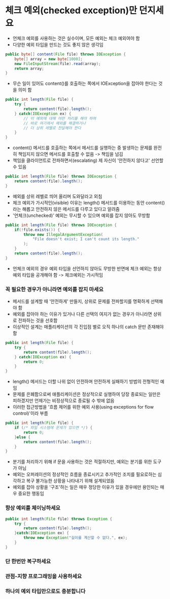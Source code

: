 # 체크 예외(checked exception)만 던지세요
- 언체크 예외를 사용하는 것은 실수이며, 모든 예외는 체크 예외여야 함
- 다양한 예외 타입을 만드는 것도 좋지 않은 생각임

```java
public byte[] content(File file) throws IOException {
    byte[] array = new byte[1000];
    new FileInputStream(file).read(array);
    return array;
}
```

- 무슨 일이 있어도 content()를 호출하는 쪽에서 IOException을 잡아야 한다는 것을 의미 함

```java
public int length(File file) {
    try {
        return content(file).length();
    } catch(IOException ex) {
        // 이 예외에 대해 어떤 처리를 해야 하며
        // 바로 여기에서 예외를 해결하거나
        // 더 상위 레벨로 전달해야 한다
    }
}
```

- content() 메서드를 호출하는 쪽에서 메서드를 실행하는 중 발생하는 문제를 완전히 책임지지 않으면 메서드를 호출할 수 없음 -> 책임을 넘김
- 책임을 클라이언트로 전파하면서(escalating) 제 자신이 '안전하지 않다고' 선언할 수 있음

```java
public int length(File file) throws IOException {
    return content(file).length();
}
```

- 예외를 상위 레벨로 띄어 올리며 도와달라고 외침
- 체크 예외가 가시적인(visible) 이유는 length() 메서드를 이용하는 동안 content()라는 해롭고 안전하지 않은 메서드를 다루고 있다고 알려줌
- '언체크(unchecked)' 예외는 무시할 수 있으며 예외를 잡지 않아도 무방함

```java
public int length(File file) throws IOException {
    if(!file.exists()) {
        throw new IllegalArgumentException(
            "File doesn't exist; I can't count its length."
        );
    }
    return content(file).length();
}
```

- 언체크 예외의 경우 예외 타입을 선언하지 않아도 무방한 반면에 체크 예외는 항상 예외 타입을 공개해야 함 -> 체크예외는 가시적임

### 꼭 필요한 경우가 아니라면 예외를 잡지 마세요
- 메서드를 설계할 때 '안전하게' 만들지, 상위로 문제를 전파할지를 명확하게 선택해야 함
- 예외를 잡아야 하는 이유가 있거나 다른 선택의 여지가 없는 경우가 아니라면 상위로 전파하는 것을 선호함
- 이상적인 설계는 매플리케이션의 각 진입점 별로 오직 하나의 catch 문만 존재해야 함

```java
public int length(File file) {
    try {
        return content(file).length();
    } catch(IOException ex) {
        return 0;
    }
}
```

- length() 메서드는 더할 나위 없이 안전하며 안전하게 실패하기 방법의 전형적인 예임
- 문제를 은폐함으로써 애플리케이션은 정상적으로 실행하여 당장 종료되는 일만은 피하겠지만 언제가는 비정상적으로 종료될 수 밖에 없음
- 이러한 접근방법을 '흐름 제어를 위한 예외 사용(using exceptions for flow control)'이라 부름

```java
public int length(File file) {
    if (/* 파일 시스템에 문제가 있으면 */) {
        return 0;
    }else {
        return content(file).length();
    }
}
```

- 분기를 처리하기 위해 if 문을 사용하는 것은 적절하지만, 예외는 분기를 위한 도구가 아님
- 예외는 오퍼레이션의 정상적인 흐름을 종료시키고 추가적인 조치를 필요로하는 심각하고 복구 불가능한 상황을 나타내기 위해 설계되었음
- 예외를 잡아 상황을 '구조'하는 일은 매우 정당한 이유가 있을 경우에만 용인되는 매우 중요한 행동임

### 항상 예외를 체이닝하세요

```java
public int length(File file) throws Exception {
    try {
        return content(file).length();
    }catch(IOException ex) {
        throw new Exception("길이를 계산할 수 없다.", ex);
    }
}
```

### 단 한번만 복구하세요
### 관점-지향 프로그래밍을 사용하세요
### 하나의 예외 타입만으로도 충분합니다